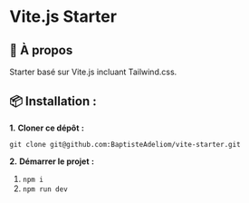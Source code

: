 # Vite.js Starter

## 🧐 À propos
Starter basé sur Vite.js incluant Tailwind.css.

## 📦 Installation :
**1.** **Cloner ce dépôt** **:**

```console
git clone git@github.com:BaptisteAdeliom/vite-starter.git
```

**2.** **Démarrer le projet** **:**

1. `npm i`
2. `npm run dev`